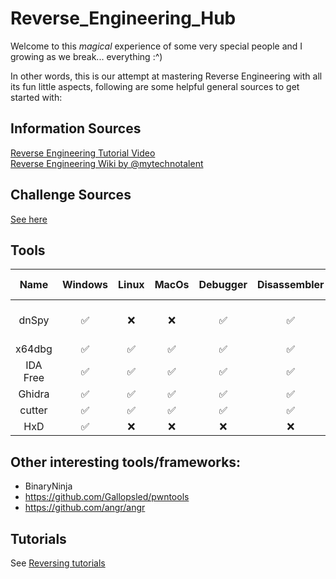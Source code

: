 
# Reverse_Engineering_Hub

Welcome to this *magical* experience of some very special people and I growing as we break... everything :^)

In other words, this is our attempt at mastering Reverse Engineering with all its fun little aspects, following are some helpful general sources to get started with: 

## Information Sources

[Reverse Engineering Tutorial Video](https://www.youtube.com/playlist?list=PLs-lxQfNn-H1TvgNsNdbMoeD4ZYLig7xY)  
[Reverse Engineering Wiki by @mytechnotalent](https://0xinfection.github.io/reversing/)

## Challenge Sources

[See here](/Knowledgebase/Reversing/CTFs.md)

## Tools

| Name      | Windows | Linux | MacOs | Debugger | Disassembler | Hex Editor    | Notes                    | Link                             |
|:---------:|:-------:|:-----:|:-----:|:--------:|:------------:|:-----:|:-----:|-------------------------------------------------------------|
| dnSpy     |   ✅   | ❌    | ❌   |    ✅    |      ✅      |      ?      |Only for .NET applications| https://github.com/dnSpyEx/dnSpy |
| x64dbg    |   ✅   | ✅    | ✅   |    ✅    |      ✅      |      ✅      |                          | https://github.com/x64dbg/x64dbg |
| IDA Free  |   ✅   | ✅    | ✅   |    ✅    |      ✅      |      ?      |                          | https://hex-rays.com/ida-free/   |
| Ghidra    |   ✅   | ✅    | ✅   |    ✅    |      ✅      |      ?      |                          | https://ghidra-sre.org/          |
| cutter    |   ✅   | ✅    | ✅   |    ✅    |      ✅      |      ?      |                          | https://cutter.re/               |
|HxD        |   ✅   | ❌    | ❌   |    ❌    |      ❌      |      ✅      | Hex Editor               | https://mh-nexus.de/en/hxd/      |

## Other interesting tools/frameworks: 
 - BinaryNinja
 - https://github.com/Gallopsled/pwntools
 - https://github.com/angr/angr

## Tutorials

See [Reversing tutorials](/Knowledgebase/Reversing/Reversing%20tutorials.md)
